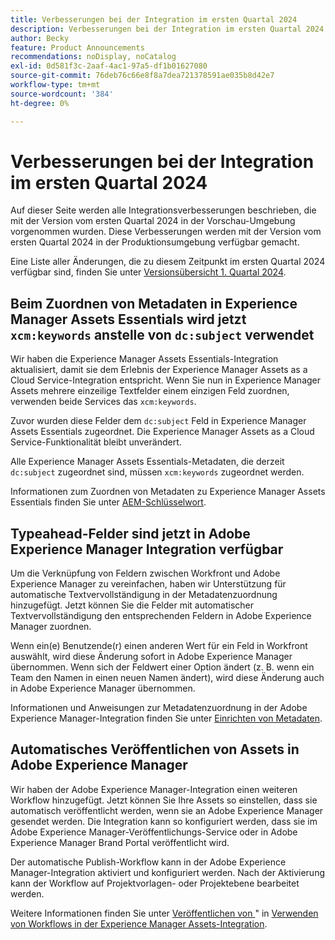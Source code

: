 ```yaml
---
title: Verbesserungen bei der Integration im ersten Quartal 2024
description: Verbesserungen bei der Integration im ersten Quartal 2024
author: Becky
feature: Product Announcements
recommendations: noDisplay, noCatalog
exl-id: 0d581f3c-2aaf-4ac1-97a5-df1b01627080
source-git-commit: 76deb76c66e8f8a7dea721378591ae035b8d42e7
workflow-type: tm+mt
source-wordcount: '384'
ht-degree: 0%

---
```


# Verbesserungen bei der Integration im ersten Quartal 2024

Auf dieser Seite werden alle Integrationsverbesserungen beschrieben, die mit der Version vom ersten Quartal 2024 in der Vorschau-Umgebung vorgenommen wurden. Diese Verbesserungen werden mit der Version vom ersten Quartal 2024 in der Produktionsumgebung verfügbar gemacht.

Eine Liste aller Änderungen, die zu diesem Zeitpunkt im ersten Quartal 2024 verfügbar sind, finden Sie unter [Versionsübersicht 1. Quartal 2024](/help/quicksilver/product-announcements/product-releases/24-q1-release-activity/24-q1-release-overview.md).

## Beim Zuordnen von Metadaten in Experience Manager Assets Essentials wird jetzt `xcm:keywords` anstelle von `dc:subject` verwendet

Wir haben die Experience Manager Assets Essentials-Integration aktualisiert, damit sie dem Erlebnis der Experience Manager Assets as a Cloud Service-Integration entspricht. Wenn Sie nun in Experience Manager Assets mehrere einzeilige Textfelder einem einzigen Feld zuordnen, verwenden beide Services das `xcm:keywords`.

Zuvor wurden diese Felder dem `dc:subject` Feld in Experience Manager Assets Essentials zugeordnet. Die Experience Manager Assets as a Cloud Service-Funktionalität bleibt unverändert.

Alle Experience Manager Assets Essentials-Metadaten, die derzeit `dc:subject` zugeordnet sind, müssen `xcm:keywords` zugeordnet werden.

Informationen zum Zuordnen von Metadaten zu Experience Manager Assets Essentials finden Sie unter [AEM-Schlüsselwort](/help/quicksilver/documents/adobe-workfront-for-experience-manager-assets-essentials/setup-asset-essentials.md#aem-keyword).

## Typeahead-Felder sind jetzt in Adobe Experience Manager Integration verfügbar

Um die Verknüpfung von Feldern zwischen Workfront und Adobe Experience Manager zu vereinfachen, haben wir Unterstützung für automatische Textvervollständigung in der Metadatenzuordnung hinzugefügt. Jetzt können Sie die Felder mit automatischer Textvervollständigung den entsprechenden Feldern in Adobe Experience Manager zuordnen.

Wenn ein(e) Benutzende(r) einen anderen Wert für ein Feld in Workfront auswählt, wird diese Änderung sofort in Adobe Experience Manager übernommen. Wenn sich der Feldwert einer Option ändert (z. B. wenn ein Team den Namen in einen neuen Namen ändert), wird diese Änderung auch in Adobe Experience Manager übernommen.

Informationen und Anweisungen zur Metadatenzuordnung in der Adobe Experience Manager-Integration finden Sie unter [Einrichten von Metadaten](/help/quicksilver/administration-and-setup/configure-integrations/configure-aacs-integration.md#set-up-metadata-optional).

## Automatisches Veröffentlichen von Assets in Adobe Experience Manager

Wir haben der Adobe Experience Manager-Integration einen weiteren Workflow hinzugefügt. Jetzt können Sie Ihre Assets so einstellen, dass sie automatisch veröffentlicht werden, wenn sie an Adobe Experience Manager gesendet werden. Die Integration kann so konfiguriert werden, dass sie im Adobe Experience Manager-Veröffentlichungs-Service oder in Adobe Experience Manager Brand Portal veröffentlicht wird.

Der automatische Publish-Workflow kann in der Adobe Experience Manager-Integration aktiviert und konfiguriert werden. Nach der Aktivierung kann der Workflow auf Projektvorlagen- oder Projektebene bearbeitet werden.

Weitere Informationen finden Sie unter [Veröffentlichen von &#x200B;](/help/quicksilver/documents/adobe-workfront-for-experience-manager-assets-essentials/use-aem-workflows.md#publishing-assets)&quot; in [Verwenden von Workflows in der Experience Manager Assets-Integration](/help/quicksilver/documents/adobe-workfront-for-experience-manager-assets-essentials/use-aem-workflows.md).
